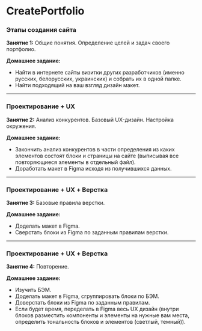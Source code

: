 # CreatePortfolio

### Этапы создания сайта

**Занятие 1:** Общие понятия. Определение целей и задач своего портфолио.

**Домашнее задание:**
* Найти в интернете сайты визитки других разработчиков (именно русских, белорусских, украинских) и собрать их в одной папке.
* Найти подходящий на ваш взгляд дизайн макет.

---

### Проектирование + UX

**Занятие 2:** Анализ конкурентов. Базовый UX-дизайн. Настройка окружения.

**Домашнее задание:**
* Закончить анализ конкурентов в части определения из каких элементов состоят блоки и страницы на сайте (выписывая все повторяющиеся элементы в отдельный файл).
* Доработать макет в Figma исходя из получившихся данных.

---

### Проектирование + UX + Верстка

**Занятие 3:** Базовые правила верстки.

**Домашнее задание:**
* Доделать макет в Figma.
* Сверстать блоки из Figma по заданным правилам верстки.

---

### Проектирование + UX + Верстка

**Занятие 4:** Повторение.

**Домашнее задание:**
* Изучить БЭМ.
* Доделать макет в Figma, сгруппировать блоки по БЭМ.
* Доверстать блоки из Figma по заданным правилам.
* Если будет время, переделать в Figma весь UX дизайн (внутри блоков разместить компоненты и элементы на нужные вам места, определить тональность блоков и элементов (светлый, темный)).